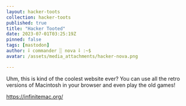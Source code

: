 ```yaml
---
layout: hacker-toots
collection: hacker-toots
published: true
title: "Hacker Tooted"
date: 2023-07-01T03:25:19Z
pinned: false
tags: [mastodon]
author: ⸸ commander ░ nova ⸸ :~$
avatar: /assets/media_attachments/hacker-nova.png

---
```


<p>Uhm, this is kind of the coolest website ever? You can use all the retro versions of Macintosh in your browser and even play the old games!</p><p><a href="https://infinitemac.org/" target="_blank" rel="nofollow noopener noreferrer" translate="no"><span class="invisible">https://</span><span class="">infinitemac.org/</span><span class="invisible"></span></a></p>


